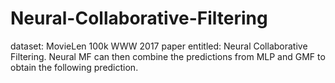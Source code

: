 # Neural-Collaborative-Filtering
dataset: MovieLen 100k 
WWW 2017 paper entitled: Neural Collaborative Filtering. 
Neural MF can then combine the predictions from MLP and GMF to obtain the following prediction.
